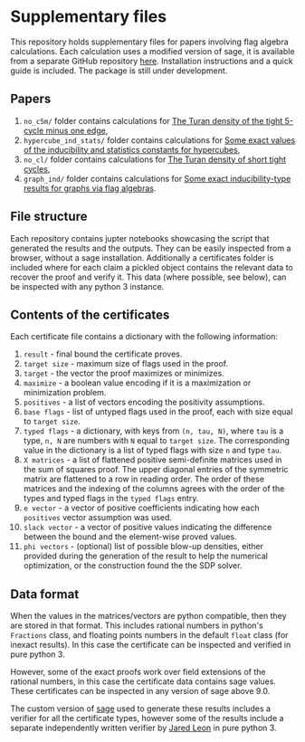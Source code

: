 # Supplementary files

This repository holds supplementary files for papers involving flag algebra calculations. Each calculation uses a modified version of sage, it is available from a separate GitHub repository [here](https://github.com/bodnalev/sage). Installation instructions and a quick guide is included. The package is still under development.

## Papers

1. `no_c5m/` folder contains calculations for [The Turan density of the tight 5-cycle minus one edge](https://arxiv.org/pdf/2412.21011),
2. `hypercube_ind_stats/` folder contains calculations for [Some exact values of the inducibility and statistics constants for
hypercubes](https://arxiv.org/pdf/2503.03408),
3. `no_cl/` folder contains calculations for [The Turan density of short tight cycles](https://arxiv.org/pdf/2506.03223),
4. `graph_ind/` folder contains calculations for [Some exact inducibility-type results for graphs via flag algebras](https://arxiv.org/abs/2507.01596).

## File structure

Each repository contains jupter notebooks showcasing the script that generated the results and the outputs. They can be easily inspected from a browser, without a sage installation. Additionally a certificates folder is included where for each claim a pickled object contains the relevant data to recover the proof and verify it. This data (where possible, see below), can be inspected with any python 3 instance.

## Contents of the certificates

Each certificate file contains a dictionary with the following information:

1. `result` - final bound the certificate proves.
2. `target size` - maximum size of flags used in the proof.
3. `target` - the vector the proof maximizes or minimizes.
4. `maximize` - a boolean value encoding if it is a maximization or minimization problem.
5. `positives` - a list of vectors encoding the positivity assumptions. 
6. `base flags` - list of untyped flags used in the proof, each with size equal to `target size`.
7. `typed flags` - a dictionary, with keys from `(n, tau, N)`, where `tau` is a type, `n, N` are numbers with `N` equal to `target size`. The corresponding value in the dictionary is a list of typed flags with size `n` and type `tau`.
8. `X matrices` - a list of flattened positive semi-definite matrices used in the sum of squares proof. The upper diagonal entries of the symmetric matrix are flattened to a row in reading order. The order of these matrices and the indexing of the columns agrees with the order of the types and typed flags in the `typed flags` entry.
9. `e vector` - a vector of positive coefficients indicating how each `positives` vector assumption was used.
10. `slack vector` - a vector of positive values indicating the difference between the bound and the element-wise proved values.
11. `phi vectors` - (optional) list of possible blow-up densities, either provided during the generation of the result to help the numerical optimization, or the construction found the the SDP solver.

## Data format

When the values in the matrices/vectors are python compatible, then they are stored in that format. This includes rational numbers in python's `Fractions` class, and floating points numbers in the default `float` class (for inexact results). In this case the certificate can be inspected and verified in pure python 3. 

However, some of the exact proofs work over field extensions of the rational numbers, in this case the certificate data contains sage values. These certificates can be inspected in any version of sage above 9.0.

The custom version of [sage](https://github.com/bodnalev/sage) used to generate these results includes a verifier for all the certificate types, however some of the results include a separate independently written verifier by [Jared Leon](https://github.com/WozMit) in pure python 3.
